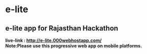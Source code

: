 # e-lite
e-lite app for Rajasthan Hackathon 
--------------------------------------------
<b>live-link<b> : http://e-lite.000webhostapp.com/<br>
<b>Note<b>:Please use this progressive web app on mobile platforms. 

